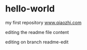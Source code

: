 # hello-world
my first repository www.qiaozhi.com

editing the readme file content

editing on branch readme-edit
